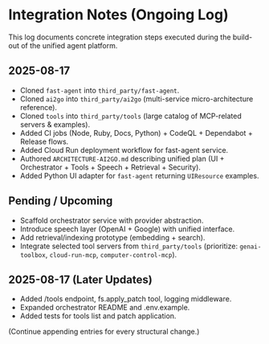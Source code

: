 # Integration Notes (Ongoing Log)

This log documents concrete integration steps executed during the build-out of the unified agent platform.

## 2025-08-17
- Cloned `fast-agent` into `third_party/fast-agent`.
- Cloned `ai2go` into `third_party/ai2go` (multi-service micro-architecture reference).
- Cloned `tools` into `third_party/tools` (large catalog of MCP-related servers & examples).
- Added CI jobs (Node, Ruby, Docs, Python) + CodeQL + Dependabot + Release flows.
- Added Cloud Run deployment workflow for fast-agent service.
- Authored `ARCHITECTURE-AI2GO.md` describing unified plan (UI + Orchestrator + Tools + Speech + Retrieval + Security).
- Added Python UI adapter for `fast-agent` returning `UIResource` examples.

## Pending / Upcoming
- Scaffold orchestrator service with provider abstraction.
- Introduce speech layer (OpenAI + Google) with unified interface.
- Add retrieval/indexing prototype (embedding + search).
- Integrate selected tool servers from `third_party/tools` (prioritize: `genai-toolbox`, `cloud-run-mcp`, `computer-control-mcp`).

## 2025-08-17 (Later Updates)
- Added /tools endpoint, fs.apply_patch tool, logging middleware.
- Expanded orchestrator README and .env.example.
- Added tests for tools list and patch application.

(Continue appending entries for every structural change.)
